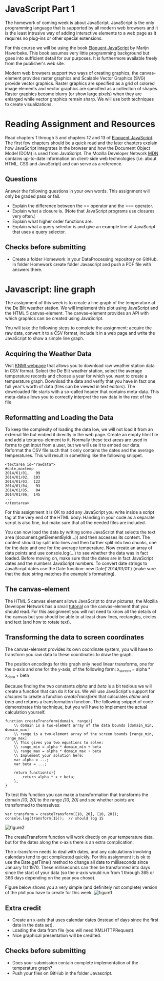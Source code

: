# JavaScript Part 1

The homework of coming week is about JavaScript. JavaScript is the only programming language that is supported by
all modern web browsers and it is the least intrusive way of adding 
interactive elements to a web page as it requires no plug-ins or other
special extensions.

For this course we will be using the book [Eloquent JavaScript] by 
Marijn Haverbeke. This book assumes very little programming background but
goes into sufficient detail for our purposes. It is furthermore available
freely from the publisher's web site. 

Modern web browsers support two ways of creating graphics, the 
canvas-element provides raster graphics and Scalable Vector
Graphics (SVG) provide vector graphics. Raster graphics are specified as
a grid of colored image elements and vector graphics are specified as
a collection of shapes. Raster graphics become blurry (or show large
pixels) when they are enlarged while vector graphics remain sharp. We will
use both techniques to create visualizations.

[Eloquent JavaScript]: http://eloquentjavascript.net/

# Reading Assignment and Resources

Read chapters 1 through 5 and chapters 12 and 13 of [Eloquent 
JavaScript]. The first few chapters should be a quick read and the later chapters
explain how JavaScript integrates in the browser and how the Document
Object Model (DOM) is used from JavaScript. The Mozilla Developer 
Network [MDN] contains up-to-date information on client-side web technologies (i.e. about HTML,
CSS and JavaScript) and can serve as a reference. 

[MDN]: https://developer.mozilla.org

## Questions
Answer the following questions in your own words. This assignment will
only be graded pass or fail. 

* Explain the difference between the == operator and the === operator.
* Explain what a closure is. (Note that JavaScript programs use closures very often.)
* Explain what higher order functions are.
* Explain what a query selector is and give an example line of JavaScript that uses a query selector.

## Checks before submitting

* Create a folder Homework in your DataProcessing repository on GitHub. In folder Homework create folder Javascript and push a PDF file with answers there.


# Javascript: line graph 

The assignment of this week is to create a line graph of
the temperature at the De Bilt weather station. We will implement this plot using JavaScript and the HTML 5 
canvas-element. The canvas-element provides an API with which graphics can be created using JavaScript. 

You will take the following steps to complete the assignment: acquire the raw data, convert it to
a CSV format, include it in a web page and write the JavaScript to show a simple line graph.


## Acquiring the Weather Data
Visit [KNMI webpage] that allows you to download raw weather station data in
CSV format. Select the De Bilt weather station, select the average temperature
records and choose a year for which you want to create a temperature 
graph. Download the data and verify that you have in fact one full year's
worth of data (files can be viewed in text editors). The downloaded 
file starts with a so-called header that contains meta-data. This
meta-data allows you to correctly interpret the raw data in the rest of the file.

[KNMI webpage]: http://projects.knmi.nl/klimatologie/daggegevens/selectie.cgi


## Reformatting and Loading the Data

To keep the complexity of loading the data low, we will not load it 
from an external file but embed it directly in the web page.
Create an empty html file and add a textarea-element to it. Normally 
these text areas are used in forms to get input from a user, but we will use
it to embed our data. Reformat the CSV file such that it only contains the
dates and the average temperatures. This will result in something like the
following snippet.

	<textarea id="rawdata">
	#date,maxtemp
	2014/01/01,   99  
	2014/01/02,  103 
	2014/01/03,  122 
	2014/01/04,   93  
	2014/01/05,   84  
	2014/01/06,  145 
	...
	</textarea>

For this assignment it is OK to add any JavaScript you write inside a script
tag at the very end of the HTML body. Handing in your code as a separate
script is also fine, but make sure that all the needed files are included.

You can now load the data by writing some JavaScript that selects
the text area (document.getElementById(...)) and then 
accesses its content. The content should by split 
into lines and then further split into two chunks, one for the date and
one for the average temperature. Now create an array of data points 
and use console.log(...) to see whether the data was in fact
loaded. Before moving on, make sure that the dates are in fact JavaScript
dates and the numbers JavaScript numbers. To convert date strings to
JavaScript dates use the Date function:
new Date('2014/01/01') (make sure that the date string
matches the example's formatting).

## The canvas-element

The HTML 5 canvas element allows JavaScript to draw pictures, the Mozilla
Developer Network has a small [tutorial] on the canvas-element that you should read. For this assignment you
will not need to know all the details of the canvas but you should be able 
to at least draw lines, rectangles, circles and text (and how to rotate text).

[tutorial]: https://developer.mozilla.org/en-US/docs/Web/API/CanvasRenderingContext2D

## Transforming the data to screen coordinates

The canvas-element provides its own coordinate system, you will have
to transform you raw data to these coordinates to draw the graph. 

The position encodings for this graph only need linear transforms, one for the x-axis and one for the y-axis, of the following form:
x<sub>screen</sub> = alpha * x<sub>data</sub> + beta 

Because finding the two constants *alpha* and *beta* is a bit tedious we will create a function that can do it for us. We will use JavaScript's support for *closures* to create a function *createTransform* that calculates *alpha* and *beta* and returns a transformation function. The following snippet of code demonstrates this technique, but you will have to implement the actual calculation yourself.

	function createTransform(domain, range){
		\\ domain is a two-element array of the data bounds [domain_min, domain_max]
		\\ range is a two-element array of the screen bounds [range_min, range_max]
		\\ This gives you two equations to solve:
		\\ range_min = alpha * domain_min + beta
		\\ range_max = alpha * domain_max + beta
 		\\ Implement your solution here:
 		var alpha = ...;
		var beta = ...;
		
		return function(x){
			return alpha * x + beta;
		};
	}
 
To test this function you can make a transformation that transforms the domain *[10, 20]* to the range *[10, 20]* and see whether points are transformed to themselves:

	var transform = createTransform([10, 20], [10, 20]);
 	console.log(transform(15));  // should log 15

![figure2](transformation.png) 

The createTransform function will work directly on your 
temperature data, but for the dates along the x-axis there is an extra 
complication.

The x-transform needs to deal with dates, and any calculations involving
calendars tend to get complicated quickly. For this assignment it is ok
to use the Date.getTime() method to change all date
to milliseconds since January 1st 1970. These milliseconds can
then be transformed into days since the start of your data (so the x-axis
would run from 1 through 365 or 366 days depending on the year you chose).

Figure below shows you a very simple (and definitely not complete) version of the plot you have to create for this week. 
![figure1](screenshot.png)

## Extra credit
* Create an x-axis that uses calendar dates (instead of days since the first date in the data set).
* Loading the data from file (you will need XMLHTTPRequest).
* Nice graphical presentation will be credited.


## Checks before submitting

* Does your submission contain complete implementation of the temperature graph?
* Push your files on GitHub in the folder Javascript.

[guidlines]: guidlines.pdf
